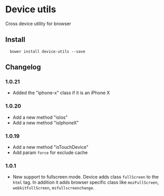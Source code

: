 Device utils
======

Cross device utility for browser

## Install

```
  bower install device-utils --save
```

## Changelog

### 1.0.21
- Added the "iphone-x" class if it is an iPhone X

### 1.0.20

- Add a new method "isIos"
- Add a new method "isIphoneX"

### 1.0.19

- Add a new method "isTouchDevice"
- Add param `force` for exclude cache


### 1.0.1

- New support to fullscreen mode. Device adds class `fullScreen` to the `html` tag. In addition it adds browser specific class like `mozFullScreen`, `webkitFullScreen`, `msfullscreenchange`.
